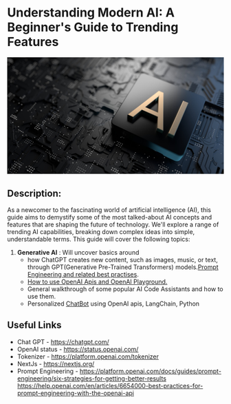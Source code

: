 # Understanding Modern AI: A Beginner's Guide to Trending Features
![ScreenShot](/images/AI.png?raw=true)

## Description:
As a newcomer to the fascinating world of artificial intelligence (AI), this guide aims to demystify some of the most talked-about AI concepts and features that are shaping the future of technology. We'll explore a range of trending AI capabilities, breaking down complex ideas into simple, understandable terms. This guide will cover the following topics:

1. **Generative AI** : Will uncover basics around 
    - how ChatGPT creates new content, such as images, music, or text, through GPT(Generative Pre-Trained Transformers) models.[Prompt Engineering and related best practises](https://help.openai.com/en/articles/6654000-best-practices-for-prompt-engineering-with-the-openai-api).  
    - [How to use OpenAI Apis and OpenAI Playground.](https://github.com/arijitdeb1/AI-101/blob/main/OpenAI.md) 
    - General walkthrough of some popular AI Code Assistants and how to use them. 
    - Personalized [ChatBot](https://github.com/arijitdeb1/AI-101/blob/main/chatbot.md) using OpenAI apis, LangChain, Python



## Useful Links

* Chat GPT - https://chatgpt.com/
* OpenAI status - https://status.openai.com/
* Tokenizer - https://platform.openai.com/tokenizer
* NextJs - https://nextjs.org/
* Prompt Engineering - 
  https://platform.openai.com/docs/guides/prompt-engineering/six-strategies-for-getting-better-results
  https://help.openai.com/en/articles/6654000-best-practices-for-prompt-engineering-with-the-openai-api